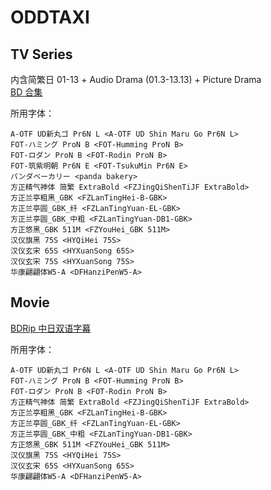 # ODDTAXI

## TV Series

内含简繁日 01-13 + Audio Drama (01.3-13.13) + Picture Drama  
[BD 合集](https://github.com/Nekomoekissaten-SUB/Nekomoekissaten-MIR-Subs/releases/download/subtitle_pkg/ODDTAXI_TV_BD_Subs.7z)

所用字体：
```
A-OTF UD新丸ゴ Pr6N L <A-OTF UD Shin Maru Go Pr6N L>
FOT-ハミング ProN B <FOT-Humming ProN B>
FOT-ロダン ProN B <FOT-Rodin ProN B>
FOT-筑紫明朝 Pr6N E <FOT-TsukuMin Pr6N E>
パンダベーカリー <panda bakery>
方正精气神体 简繁 ExtraBold <FZJingQiShenTiJF ExtraBold>
方正兰亭粗黑_GBK <FZLanTingHei-B-GBK>
方正兰亭圆_GBK_纤 <FZLanTingYuan-EL-GBK>
方正兰亭圆_GBK_中粗 <FZLanTingYuan-DB1-GBK>
方正悠黑_GBK 511M <FZYouHei_GBK 511M>
汉仪旗黑 75S <HYQiHei 75S>
汉仪玄宋 65S <HYXuanSong 65S>
汉仪玄宋 75S <HYXuanSong 75S>
华康翩翩体W5-A <DFHanziPenW5-A>
```

## Movie

[BDRip 中日双语字幕](https://github.com/Nekomoekissaten-SUB/Nekomoekissaten-MIR-Subs/releases/download/subtitle_pkg/ODDTAXI_Movie_BD_JPCH.7z)

所用字体：
```
A-OTF UD新丸ゴ Pr6N L <A-OTF UD Shin Maru Go Pr6N L>
FOT-ハミング ProN B <FOT-Humming ProN B>
FOT-ロダン ProN B <FOT-Rodin ProN B>
方正精气神体 简繁 ExtraBold <FZJingQiShenTiJF ExtraBold>
方正兰亭粗黑_GBK <FZLanTingHei-B-GBK>
方正兰亭圆_GBK_纤 <FZLanTingYuan-EL-GBK>
方正兰亭圆_GBK_中粗 <FZLanTingYuan-DB1-GBK>
方正悠黑_GBK 511M <FZYouHei_GBK 511M>
汉仪旗黑 75S <HYQiHei 75S>
汉仪玄宋 65S <HYXuanSong 65S>
华康翩翩体W5-A <DFHanziPenW5-A>
```